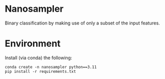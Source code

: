 # Nanosampler

Binary classification by making use of only a subset of the input features.


# Environment

Install (via conda) the following:

```
conda create -n nanosampler python==3.11
pip install -r requirements.txt
```

